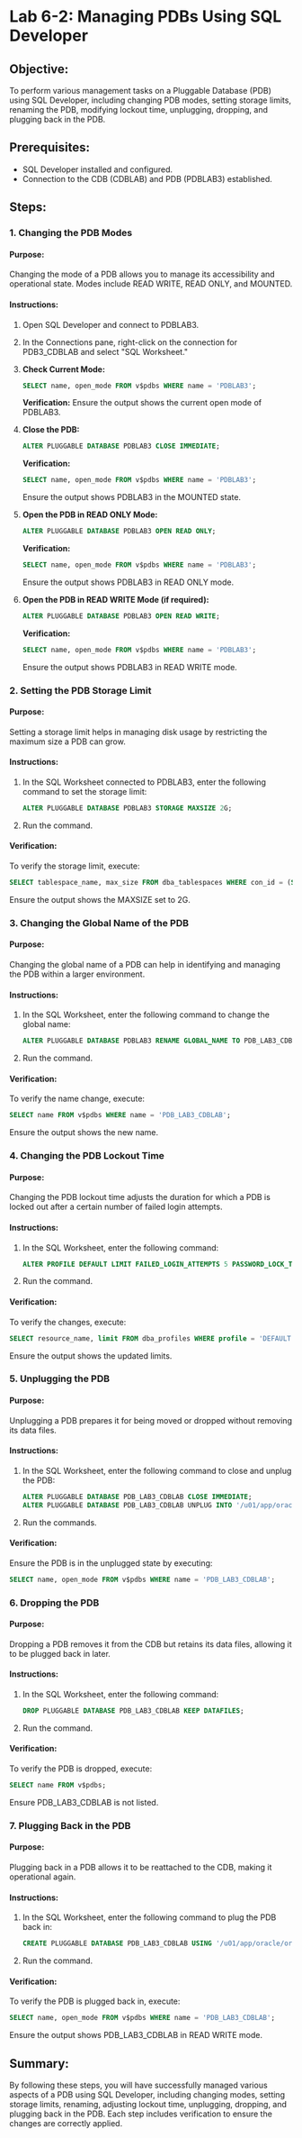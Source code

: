 # Lab 6-2: Managing PDBs Using SQL Developer

## Objective:
To perform various management tasks on a Pluggable Database (PDB) using SQL Developer, including changing PDB modes, setting storage limits, renaming the PDB, modifying lockout time, unplugging, dropping, and plugging back in the PDB.

## Prerequisites:
- SQL Developer installed and configured.
- Connection to the CDB (CDBLAB) and PDB (PDBLAB3) established.

## Steps:

### 1. Changing the PDB Modes

#### Purpose:
Changing the mode of a PDB allows you to manage its accessibility and operational state. Modes include READ WRITE, READ ONLY, and MOUNTED.

#### Instructions:
1. Open SQL Developer and connect to PDBLAB3.
2. In the Connections pane, right-click on the connection for PDB3_CDBLAB and select "SQL Worksheet."
3. **Check Current Mode:**

    ```sql
    SELECT name, open_mode FROM v$pdbs WHERE name = 'PDBLAB3';
    ```
    **Verification:**
    Ensure the output shows the current open mode of PDBLAB3.

4. **Close the PDB:**

    ```sql
    ALTER PLUGGABLE DATABASE PDBLAB3 CLOSE IMMEDIATE;
    ```
    **Verification:**
    ```sql
    SELECT name, open_mode FROM v$pdbs WHERE name = 'PDBLAB3';
    ```
    Ensure the output shows PDBLAB3 in the MOUNTED state.

5. **Open the PDB in READ ONLY Mode:**

    ```sql
    ALTER PLUGGABLE DATABASE PDBLAB3 OPEN READ ONLY;
    ```
    **Verification:**
    ```sql
    SELECT name, open_mode FROM v$pdbs WHERE name = 'PDBLAB3';
    ```
    Ensure the output shows PDBLAB3 in READ ONLY mode.

6. **Open the PDB in READ WRITE Mode (if required):**

    ```sql
    ALTER PLUGGABLE DATABASE PDBLAB3 OPEN READ WRITE;
    ```
    **Verification:**
    ```sql
    SELECT name, open_mode FROM v$pdbs WHERE name = 'PDBLAB3';
    ```
    Ensure the output shows PDBLAB3 in READ WRITE mode.

### 2. Setting the PDB Storage Limit

#### Purpose:
Setting a storage limit helps in managing disk usage by restricting the maximum size a PDB can grow.

#### Instructions:
1. In the SQL Worksheet connected to PDBLAB3, enter the following command to set the storage limit:

    ```sql
    ALTER PLUGGABLE DATABASE PDBLAB3 STORAGE MAXSIZE 2G;
    ```
2. Run the command.

#### Verification:
To verify the storage limit, execute:

```sql
SELECT tablespace_name, max_size FROM dba_tablespaces WHERE con_id = (SELECT con_id FROM v$pdbs WHERE name = 'PDBLAB3');
```

Ensure the output shows the MAXSIZE set to 2G.

### 3. Changing the Global Name of the PDB

#### Purpose:
Changing the global name of a PDB can help in identifying and managing the PDB within a larger environment.

#### Instructions:
1. In the SQL Worksheet, enter the following command to change the global name:

    ```sql
    ALTER PLUGGABLE DATABASE PDBLAB3 RENAME GLOBAL_NAME TO PDB_LAB3_CDBLAB;
    ```
2. Run the command.

#### Verification:
To verify the name change, execute:

```sql
SELECT name FROM v$pdbs WHERE name = 'PDB_LAB3_CDBLAB';
```

Ensure the output shows the new name.

### 4. Changing the PDB Lockout Time

#### Purpose:
Changing the PDB lockout time adjusts the duration for which a PDB is locked out after a certain number of failed login attempts.

#### Instructions:
1. In the SQL Worksheet, enter the following command:

    ```sql
    ALTER PROFILE DEFAULT LIMIT FAILED_LOGIN_ATTEMPTS 5 PASSWORD_LOCK_TIME 1;
    ```
2. Run the command.

#### Verification:
To verify the changes, execute:

```sql
SELECT resource_name, limit FROM dba_profiles WHERE profile = 'DEFAULT' AND resource_name IN ('FAILED_LOGIN_ATTEMPTS', 'PASSWORD_LOCK_TIME');
```

Ensure the output shows the updated limits.

### 5. Unplugging the PDB

#### Purpose:
Unplugging a PDB prepares it for being moved or dropped without removing its data files.

#### Instructions:
1. In the SQL Worksheet, enter the following command to close and unplug the PDB:

    ```sql
    ALTER PLUGGABLE DATABASE PDB_LAB3_CDBLAB CLOSE IMMEDIATE;
    ALTER PLUGGABLE DATABASE PDB_LAB3_CDBLAB UNPLUG INTO '/u01/app/oracle/oradata/CDBLAB/PDB_LAB3_CDBLAB.xml';
    ```
2. Run the commands.

#### Verification:
Ensure the PDB is in the unplugged state by executing:

```sql
SELECT name, open_mode FROM v$pdbs WHERE name = 'PDB_LAB3_CDBLAB';
```

### 6. Dropping the PDB

#### Purpose:
Dropping a PDB removes it from the CDB but retains its data files, allowing it to be plugged back in later.

#### Instructions:
1. In the SQL Worksheet, enter the following command:

    ```sql
    DROP PLUGGABLE DATABASE PDB_LAB3_CDBLAB KEEP DATAFILES;
    ```
2. Run the command.

#### Verification:
To verify the PDB is dropped, execute:

```sql
SELECT name FROM v$pdbs;
```

Ensure PDB_LAB3_CDBLAB is not listed.

### 7. Plugging Back in the PDB

#### Purpose:
Plugging back in a PDB allows it to be reattached to the CDB, making it operational again.

#### Instructions:
1. In the SQL Worksheet, enter the following command to plug the PDB back in:

    ```sql
    CREATE PLUGGABLE DATABASE PDB_LAB3_CDBLAB USING '/u01/app/oracle/oradata/CDBLAB/PDB_LAB3_CDBLAB.xml' COPY FILE_NAME_CONVERT = ('/u01/app/oracle/oradata/CDBLAB/', '/u01/app/oracle/oradata/CDBLAB/PDB_LAB3_CDBLAB/');
    ```
2. Run the command.

#### Verification:
To verify the PDB is plugged back in, execute:

```sql
SELECT name, open_mode FROM v$pdbs WHERE name = 'PDB_LAB3_CDBLAB';
```

Ensure the output shows PDB_LAB3_CDBLAB in READ WRITE mode.

## Summary:
By following these steps, you will have successfully managed various aspects of a PDB using SQL Developer, including changing modes, setting storage limits, renaming, adjusting lockout time, unplugging, dropping, and plugging back in the PDB. Each step includes verification to ensure the changes are correctly applied.
